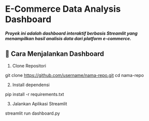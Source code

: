 # E-Commerce Data Analysis Dashboard

##### Proyek ini adalah dashboard interaktif berbasis Streamlit yang menampilkan hasil analisis data dari platform e-commerce.

## 🚀 Cara Menjalankan Dashboard

1. Clone Repositori 

git clone https://github.com/username/nama-repo.git
cd nama-repo

2. Install dependensi

pip install -r requirements.txt

3. Jalankan Aplikasi Streamlit

streamlit run dashboard.py
